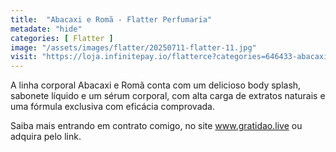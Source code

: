 ```yaml
---
title:  "Abacaxi e Romã - Flatter Perfumaria"
metadate: "hide"
categories: [ Flatter ]
image: "/assets/images/flatter/20250711-flatter-11.jpg"
visit: "https://loja.infinitepay.io/flatterce?categories=646433-abacaxi-e-roma"
---
```

A linha corporal Abacaxi e Romã conta com um delicioso body splash, sabonete líquido e um sérum corporal, com alta carga de extratos naturais e uma fórmula exclusiva com eficácia comprovada. 

Saiba mais entrando em contrato comigo, no site www.gratidao.live ou adquira pelo link.